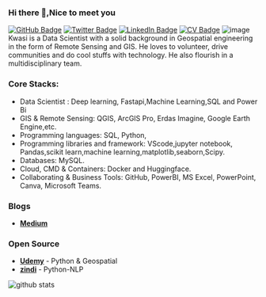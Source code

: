 ### Hi there 👋,Nice to meet you

[![GitHub Badge](https://img.shields.io/github/followers/kwasiasomani?style=social)](https://github.com/kwasiasomani)
[![Twitter Badge](https://img.shields.io/twitter/follow/Asomani18?style=social)](https://twitter.com/Asomani18)
[![LinkedIn Badge](https://img.shields.io/badge/My-LinkedIn-blue)](https://www.linkedin.com/in/kwasi-asomani-61574920b/)
[![CV Badge](https://img.shields.io/badge/My-CV-critical)](https://drive.google.com/file/d/1R7Lb2XF9i2GhxzwbwB_rIaQZ2qlamobA/view?usp=drivesdk)
 ![image](https://github.com/kwasiasomani/kwasiasomani/assets/119458164/8d3b2b7d-75ae-449b-9003-ccb16d69c017)
Kwasi is a Data Scientist with a solid background in Geospatial engineering in the form of Remote Sensing and GIS. He loves to volunteer, drive communities and do cool stuffs with technology. He also flourish in a multidisciplinary team. 

### Core Stacks:
 - Data Scientist : Deep learning, Fastapi,Machine Learning,SQL and Power Bi
- GIS & Remote Sensing: QGIS, ArcGIS Pro, Erdas Imagine, Google Earth Engine,etc.
- Programming languages: SQL, Python,
- Programming libraries and framework: VScode,jupyter notebook, Pandas,scikit learn,machine learning,matplotlib,seaborn,Scipy.
- Databases:  MySQL.
- Cloud, CMD & Containers:  Docker and Huggingface.
- Collaborating & Business Tools:  GitHub, PowerBI, MS Excel, PowerPoint, Canva, Microsoft Teams.


### Blogs

- [**Medium**](https://medium.com/@kwasiasomani85)


### Open Source 

- [**Udemy**](https://www.udemy.com/course/spatial-data-science-in-python/learn/lecture/23469410?start=0#overview) - Python & Geospatial
- [**zindi**](https://zindi.africa/competitions/to-vaccinate-or-not-to-vaccinate) - Python-NLP


![github stats](https://github-readme-stats.vercel.app/api?username=kwasiasomani&show_icons=true)

